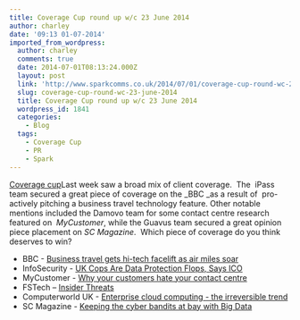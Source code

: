 ```yaml
---
title: Coverage Cup round up w/c 23 June 2014
author: charley
date: '09:13 01-07-2014'
imported_from_wordpress:
  author: charley
  comments: true
  date: 2014-07-01T08:13:24.000Z
  layout: post
  link: 'http://www.sparkcomms.co.uk/2014/07/01/coverage-cup-round-wc-23-june-2014/'
  slug: coverage-cup-round-wc-23-june-2014
  title: Coverage Cup round up w/c 23 June 2014
  wordpress_id: 1841
  categories:
    - Blog
  tags:
    - Coverage Cup
    - PR
    - Spark
---
```


[Coverage cup](Coverage-cup-167x300.jpg)Last week saw a broad mix of client coverage.  The  iPass team secured a great piece of coverage on the _BBC _as a result of  pro-actively pitching a business travel technology feature. Other notable mentions included the Damovo team for some contact centre research featured on  _MyCustomer_, while the Guavus team secured a great opinion piece placement on _SC Magazine_.  Which piece of coverage do you think deserves to win? 

  * BBC - [Business travel gets hi-tech facelift as air miles soar](http://www.bbc.co.uk/news/business-27975474)
  * InfoSecurity - [UK Cops Are Data Protection Flops, Says ICO](UK%20Cops%20Are%20Data%20Protection%20Flops,%20Says%20ICO)
  * MyCustomer - [Why your customers hate your contact centre](http://www.mycustomer.com/news/why-your-customers-hate-your-contact-centre)
  * FSTech – [Insider Threats](http://www.fstech.co.uk/Digital_fstech/pdfs/digital_fstech_june2014.pdf)
  * Computerworld UK - [Enterprise cloud computing - the irreversible trend](http://blogs.computerworlduk.com/management-briefing/2014/06/enterprise-cloud-computing-the-irreversible-trend/index.htm)
  * SC Magazine - [Keeping the cyber bandits at bay with Big Data](http://www.scmagazineuk.com/keeping-the-cyber-bandits-at-bay-with-big-data/article/355369/)
